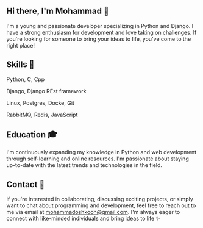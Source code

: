  
## Hi there, I'm Mohammad 👋 
I'm a young and passionate developer specializing in Python and Django. I have a strong enthusiasm for development and love taking on challenges. If you're looking for someone to bring your ideas to life, you've come to the right place!

## Skills 🚀
<p> Python, C, Cpp </h3>
<p> Django, Django REst framework <p>
<p> Linux, Postgres, Docke, Git <p>
<p> RabbitMQ, Redis, JavaScript <p>

## Education 🎓

I'm continuously expanding my knowledge in Python and web development through self-learning and online resources. I'm passionate about staying up-to-date with the latest trends and technologies in the field.

## Contact 🤝
If you're interested in collaborating, discussing exciting projects, or simply want to chat about programming and development, feel free to reach out to me via email at mohammadoshkooh@gmail.com. I'm always eager to connect with like-minded individuals and bring ideas to life ✨
